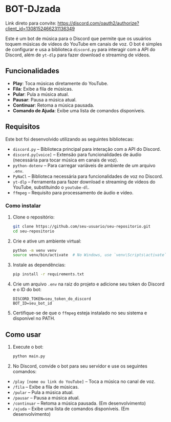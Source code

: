 # BOT-DJzada

Link direto para convite: https://discord.com/oauth2/authorize?client_id=1308152466231136349

Este é um bot de música para o Discord que permite que os usuários toquem músicas de vídeos do YouTube em canais de voz. O bot é simples de configurar e usa a biblioteca `discord.py` para interagir com a API do Discord, além de `yt-dlp` para fazer download e streaming de vídeos.

## Funcionalidades

- **Play**: Toca músicas diretamente do YouTube.
- **Fila**: Exibe a fila de músicas.
- **Pular**: Pula a música atual.
- **Pausar**: Pausa a música atual.
- **Continuar**: Retoma a música pausada.
- **Comando de Ajuda**: Exibe uma lista de comandos disponíveis.

## Requisitos

Este bot foi desenvolvido utilizando as seguintes bibliotecas:

- `discord.py` – Biblioteca principal para interação com a API do Discord.
- `discord.py[voice]` – Extensão para funcionalidades de áudio (necessária para tocar música em canais de voz).
- `python-dotenv` – Para carregar variáveis de ambiente de um arquivo `.env`.
- `PyNaCl` – Biblioteca necessária para funcionalidades de voz no Discord.
- `yt-dlp` – Ferramenta para fazer download e streaming de vídeos do YouTube, substituindo o `youtube-dl`.
- `ffmpeg` – Requisito para processamento de áudio e vídeo.

### Como instalar

1. Clone o repositório:
    ```bash
    git clone https://github.com/seu-usuario/seu-repositorio.git
    cd seu-repositorio
    ```

2. Crie e ative um ambiente virtual:
    ```bash
    python -m venv venv
    source venv/bin/activate  # No Windows, use `venv\Scripts\activate`
    ```

3. Instale as dependências:
    ```bash
    pip install -r requirements.txt
    ```

4. Crie um arquivo `.env` na raiz do projeto e adicione seu token do Discord e o ID do bot:
    ```
    DISCORD_TOKEN=seu_token_do_discord
    BOT_ID=seu_bot_id
    ```

5. Certifique-se de que o `ffmpeg` esteja instalado no seu sistema e disponível no PATH.

## Como usar

1. Execute o bot:
    ```bash
    python main.py
    ```

2. No Discord, convide o bot para seu servidor e use os seguintes comandos:

- `/play [nome ou link do YouTube]` – Toca a música no canal de voz.
- `/fila` – Exibe a fila de músicas.
- `/pular` – Pula a música atual.
- `/pausar` – Pausa a música atual.
- `/continuar` – Retoma a música pausada. (Em desenvolvimento)
- `/ajuda` – Exibe uma lista de comandos disponíveis. (Em desenvolvimento)


